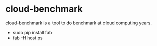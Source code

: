 cloud-benchmark
===============

cloud-benchmark is a tool to do benchmark at cloud computing years.

* sudo pip install fab
* fab -H host ps
